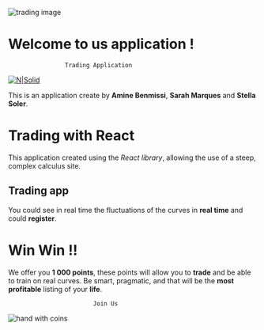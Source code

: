 ![trading image](https://cdn-s-www.estrepublicain.fr/images/ed29f8f7-d26a-42cd-960b-f44b95ed329f/NW_raw/trading-tout-ce-qu-on-doit-savoir-sur-l-effet-de-levier-1609151963.jpg)
# Welcome to us application !
					Trading Application
[![N|Solid](https://cldup.com/dTxpPi9lDf.thumb.png)](https://nodesource.com/products/nsolid)

This is an application create by **Amine Benmissi**, **Sarah Marques** and **Stella Soler**.


# Trading with React

This application created using the _React library_, allowing the use of a steep, complex calculus site.

## Trading app

You could see in real time the fluctuations of the curves in **real time** and could **register**.


# Win Win !!

We offer you **1 000 points**, these points will allow you to **trade** and be able to train on real curves.
Be smart, pragmatic, and that will be the **most profitable** listing of your **life**.

							Join Us
![hand with coins](https://www.presse-citron.net/app/uploads/2021/04/Bitcoins-BTC.jpg)